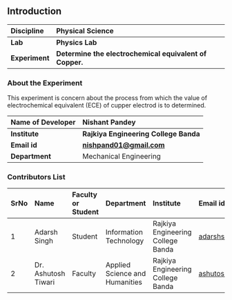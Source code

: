## Introduction


<b>Discipline | <b>Physical Science
:--|:--|
<b> Lab | <b> Physics Lab
<b> Experiment|     <b> Determine the electrochemical equivalent of Copper. 

### About the Experiment 
This experiment is concern about the process from which the value of electrochemical equivalent (ECE) of cupper electrod is to determined.

<b>Name of Developer | <b> Nishant Pandey 
:--|:--|
<b> Institute | <b> Rajkiya Engineering College Banda 
<b> Email id|     <b> nishpand01@gmail.com 
<b> Department |  Mechanical Engineering

### Contributors List

SrNo | Name | Faculty or Student | Department| Institute | Email id
:--|:--|:--|:--|:--|:--|
1 | Adarsh Singh | Student| Information Technology | Rajkiya Engineering College Banda |adarshsingh2508@gmail.com
2 | Dr. Ashutosh Tiwari| Faculty | Applied Science and Humanities  | Rajkiya Engineering College Banda | ashutosh.tiwari@recbanda.ac.in
